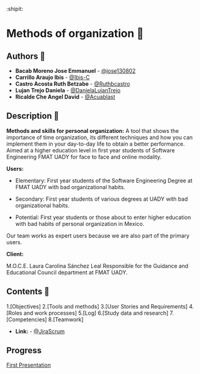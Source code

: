 :shipit:
# Methods of organization :notebook:

## Authors :pencil:
* **Bacab Moreno Jose Emmanuel** - [@jose130802](https://github.com/jose130802 "jose130802")
* **Carrillo Araujo Ibis** - [@Ibis-C](https://github.com/Ibis-C "@Ibis-C")
* **Castro Acosta Ruth Betzabe** - [@Ruthbcastro](https://github.com/Ruthbcastro "@Ruthbcastro")
* **Lujan Trejo Daniela** - [@DanielaLujanTrejo](https://github.com/DanielaLujanTrejo "@DanielaLujanTrejo") 
* **Ricalde Che Angel David** - [@Acuablast](https://github.com/Acuablast "@JAcuablast")


## Description :page_facing_up:

**Methods and skills for personal organization:**
A tool that shows the importance of time organization, its different techniques and how you can implement them in your day-to-day life to obtain a better performance. Aimed at a higher education level in first year students of Software Engineering FMAT UADY for face to face and online modality.

**Users:** 
- Elementary: First year students of the Software Engineering Degree at FMAT UADY with bad organizational habits.

- Secondary: First year students of various degrees at UADY with bad organizational habits.


- Potential: First year students or those about to enter higher education with bad habits of personal organization in Mexico.

Our team works as expert users because we are also part of the primary users.

**Client:**

M.O.C.E. Laura Carolina Sánchez Leal Responsible for the Guidance and Educational Council department at FMAT UADY.

## Contents :scroll:

1.[Objectives]
2.[Tools and methods]
3.[User Stories and Requirements]
4.[Roles and work processes]
5.[Log]
6.[Study data and research]
7.[Competencies]
8.[Teamwork]

* **Link:** - [@JiraScrum](https://metodos-de-organizacion.atlassian.net/jira/software/projects/PFIS/boards/2)

## Progress
[First Presentation](https://drive.google.com/file/d/1F0vofleelqB5JcEyuFYQqAPxitU4AYgu/view "First Presentation")


